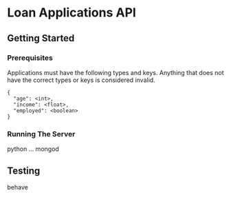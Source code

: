 # Loan Applications API

## Getting Started

### Prerequisites

Applications must have the following types and keys. Anything that
does not have the correct types or keys is considered invalid.

```
{
  "age": <int>,
  "income": <float>,
  "employed": <boolean>
}
```

### Running The Server

python ...
mongod

## Testing

behave
